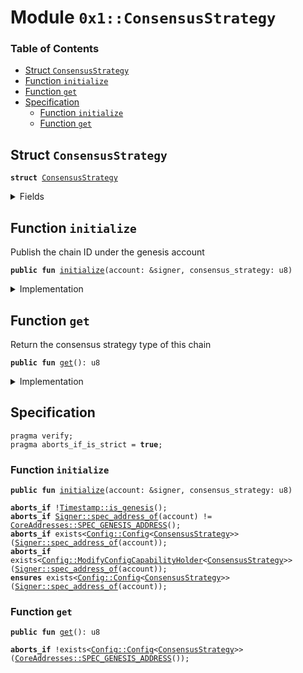 
<a name="0x1_ConsensusStrategy"></a>

# Module `0x1::ConsensusStrategy`

### Table of Contents

-  [Struct `ConsensusStrategy`](#0x1_ConsensusStrategy_ConsensusStrategy)
-  [Function `initialize`](#0x1_ConsensusStrategy_initialize)
-  [Function `get`](#0x1_ConsensusStrategy_get)
-  [Specification](#0x1_ConsensusStrategy_Specification)
    -  [Function `initialize`](#0x1_ConsensusStrategy_Specification_initialize)
    -  [Function `get`](#0x1_ConsensusStrategy_Specification_get)



<a name="0x1_ConsensusStrategy_ConsensusStrategy"></a>

## Struct `ConsensusStrategy`



<pre><code><b>struct</b> <a href="#0x1_ConsensusStrategy">ConsensusStrategy</a>
</code></pre>



<details>
<summary>Fields</summary>


<dl>
<dt>
<code>value: u8</code>
</dt>
<dd>

</dd>
</dl>


</details>

<a name="0x1_ConsensusStrategy_initialize"></a>

## Function `initialize`

Publish the chain ID under the genesis account


<pre><code><b>public</b> <b>fun</b> <a href="#0x1_ConsensusStrategy_initialize">initialize</a>(account: &signer, consensus_strategy: u8)
</code></pre>



<details>
<summary>Implementation</summary>


<pre><code><b>public</b> <b>fun</b> <a href="#0x1_ConsensusStrategy_initialize">initialize</a>(account: &signer, consensus_strategy: u8) {
    <b>assert</b>(<a href="Timestamp.md#0x1_Timestamp_is_genesis">Timestamp::is_genesis</a>(), <a href="ErrorCode.md#0x1_ErrorCode_ENOT_GENESIS">ErrorCode::ENOT_GENESIS</a>());
    <b>assert</b>(
        <a href="Signer.md#0x1_Signer_address_of">Signer::address_of</a>(account) == <a href="CoreAddresses.md#0x1_CoreAddresses_GENESIS_ADDRESS">CoreAddresses::GENESIS_ADDRESS</a>(),
        <a href="ErrorCode.md#0x1_ErrorCode_ENOT_GENESIS_ACCOUNT">ErrorCode::ENOT_GENESIS_ACCOUNT</a>()
    );
    <b>let</b> cap = <a href="Config.md#0x1_Config_publish_new_config_with_capability">Config::publish_new_config_with_capability</a>&lt;<a href="#0x1_ConsensusStrategy">ConsensusStrategy</a>&gt;(
        account,
        <a href="#0x1_ConsensusStrategy">ConsensusStrategy</a> { value:consensus_strategy }
    );
    //destory the cap, so <a href="#0x1_ConsensusStrategy">ConsensusStrategy</a> can not been change.
    <a href="Config.md#0x1_Config_destory_modify_config_capability">Config::destory_modify_config_capability</a>(cap);
}
</code></pre>



</details>

<a name="0x1_ConsensusStrategy_get"></a>

## Function `get`

Return the consensus strategy type of this chain


<pre><code><b>public</b> <b>fun</b> <a href="#0x1_ConsensusStrategy_get">get</a>(): u8
</code></pre>



<details>
<summary>Implementation</summary>


<pre><code><b>public</b> <b>fun</b> <a href="#0x1_ConsensusStrategy_get">get</a>(): u8 {
    <a href="Config.md#0x1_Config_get_by_address">Config::get_by_address</a>&lt;<a href="#0x1_ConsensusStrategy">ConsensusStrategy</a>&gt;(<a href="CoreAddresses.md#0x1_CoreAddresses_GENESIS_ADDRESS">CoreAddresses::GENESIS_ADDRESS</a>()).value
}
</code></pre>



</details>

<a name="0x1_ConsensusStrategy_Specification"></a>

## Specification



<pre><code>pragma verify;
pragma aborts_if_is_strict = <b>true</b>;
</code></pre>



<a name="0x1_ConsensusStrategy_Specification_initialize"></a>

### Function `initialize`


<pre><code><b>public</b> <b>fun</b> <a href="#0x1_ConsensusStrategy_initialize">initialize</a>(account: &signer, consensus_strategy: u8)
</code></pre>




<pre><code><b>aborts_if</b> !<a href="Timestamp.md#0x1_Timestamp_is_genesis">Timestamp::is_genesis</a>();
<b>aborts_if</b> <a href="Signer.md#0x1_Signer_spec_address_of">Signer::spec_address_of</a>(account) != <a href="CoreAddresses.md#0x1_CoreAddresses_SPEC_GENESIS_ADDRESS">CoreAddresses::SPEC_GENESIS_ADDRESS</a>();
<b>aborts_if</b> exists&lt;<a href="Config.md#0x1_Config_Config">Config::Config</a>&lt;<a href="#0x1_ConsensusStrategy">ConsensusStrategy</a>&gt;&gt;(<a href="Signer.md#0x1_Signer_spec_address_of">Signer::spec_address_of</a>(account));
<b>aborts_if</b> exists&lt;<a href="Config.md#0x1_Config_ModifyConfigCapabilityHolder">Config::ModifyConfigCapabilityHolder</a>&lt;<a href="#0x1_ConsensusStrategy">ConsensusStrategy</a>&gt;&gt;(<a href="Signer.md#0x1_Signer_spec_address_of">Signer::spec_address_of</a>(account));
<b>ensures</b> exists&lt;<a href="Config.md#0x1_Config_Config">Config::Config</a>&lt;<a href="#0x1_ConsensusStrategy">ConsensusStrategy</a>&gt;&gt;(<a href="Signer.md#0x1_Signer_spec_address_of">Signer::spec_address_of</a>(account));
</code></pre>



<a name="0x1_ConsensusStrategy_Specification_get"></a>

### Function `get`


<pre><code><b>public</b> <b>fun</b> <a href="#0x1_ConsensusStrategy_get">get</a>(): u8
</code></pre>




<pre><code><b>aborts_if</b> !exists&lt;<a href="Config.md#0x1_Config_Config">Config::Config</a>&lt;<a href="#0x1_ConsensusStrategy">ConsensusStrategy</a>&gt;&gt;(<a href="CoreAddresses.md#0x1_CoreAddresses_SPEC_GENESIS_ADDRESS">CoreAddresses::SPEC_GENESIS_ADDRESS</a>());
</code></pre>
